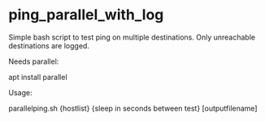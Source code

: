 # ping_parallel_with_log
Simple bash script to test ping on multiple destinations. Only unreachable destinations are logged.

Needs parallel:

apt install parallel

Usage:

parallelping.sh {hostlist} {sleep in seconds between test} [outputfilename]
